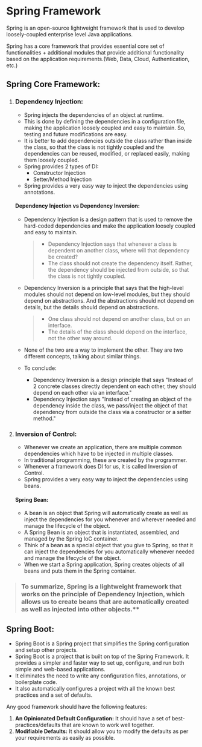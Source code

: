 # Spring Framework
Spring is an open-source lightweight framework that is used to develop loosely-coupled enterprise level Java applications.

Spring has a core framework that provides essential core set of functionalities + additional modules that provide additional functionality based on the application requirements.(Web, Data, Cloud, Authentication, etc.)

## Spring Core Framework:
1. ### Dependency Injection:
    - Spring injects the dependencies of an object at runtime. 
    - This is done by defining the dependencies in a configuration file, making the application loosely coupled and easy to maintain. So, testing and future modifications are easy.
    - It is better to add dependencies outside the class rather than inside the class, so that the class is not tightly coupled and the dependencies can be reused, modified, or replaced easily, making them loosely coupled. 
    - Spring provides 2 types of DI:
        - Constructor Injection
        - Setter/Method Injection
    - Spring provides a very easy way to inject the dependencies using annotations.

   #### Dependency Injection vs Dependency Inversion:
     - Dependency Injection is a design pattern that is used to remove the hard-coded dependencies and make the application loosely coupled and easy to maintain.
       > - Dependency Injection says that whenever a class is dependent on another class, where will that dependency be created?
       > - The class should not create the dependency itself. Rather, the dependency should be injected from outside, so that the class is not tightly coupled.
     - Dependency Inversion is a principle that says that the high-level modules should not depend on low-level modules, but they should depend on abstractions. And the abstractions should not depend on details, but the details should depend on abstractions.
       > - One class should not depend on another class, but on an interface.
       > - The details of the class should depend on the interface, not the other way around.
     - None of the two are a way to implement the other. They are two different concepts, talking about similar things.
  
   - To conclude:
     - Dependency Inversion is a design principle that says "Instead of 2 concrete classes directly dependent on each other, they should depend on each other via an interface."
     - Dependency Injection says "Instead of creating an object of the dependency inside the class, we pass/inject the object of that dependency from outside the class via a constructor or a setter method."

2. ### Inversion of Control:
    - Whenever we create an application, there are multiple common dependencies which have to be injected in multiple classes.
    - In traditional programming, these are created by the programmer.
    - Whenever a framework does DI for us, it is called Inversion of Control.
    - Spring provides a very easy way to inject the dependencies using beans.
    
    #### Spring Bean:
    - A bean is an object that Spring will automatically create as well as inject the dependencies for you whenever and wherever needed and manage the lifecycle of the object. 
    - A Spring Bean is an object that is instantiated, assembled, and managed by the Spring IoC container.
    - Think of a bean as a special object that you give to Spring, so that it can inject the dependencies for you automatically whenever needed and manage the lifecycle of the object.
    - When we start a Spring application, Spring creates objects of all beans and puts them in the Spring container.

> ### To summarize, Spring is a lightweight framework that works on the principle of Dependency Injection, which allows us to create beans that are automatically created as well as injected into other objects.**

## Spring Boot:
- Spring Boot is a Spring project that simplifies the Spring configuration and setup other projects.
- Spring Boot is a project that is built on top of the Spring Framework. It provides a simpler and faster way to set up, configure, and run both simple and web-based applications.
- It eliminates the need to write any configuration files, annotations, or boilerplate code.
- It also automatically configures a project with all the known best practices and a set of defaults.

Any good framework should have the following features:
1. **An Opinionated Default Configuration:** It should have a set of best-practices/defaults that are known to work well together.
2. **Modifiable Defaults:** It should allow you to modify the defaults as per your requirements as easily as possible.